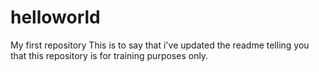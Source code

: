 # helloworld
My first repository
This is to say that i've updated the readme telling you that this repository is for training purposes only.
